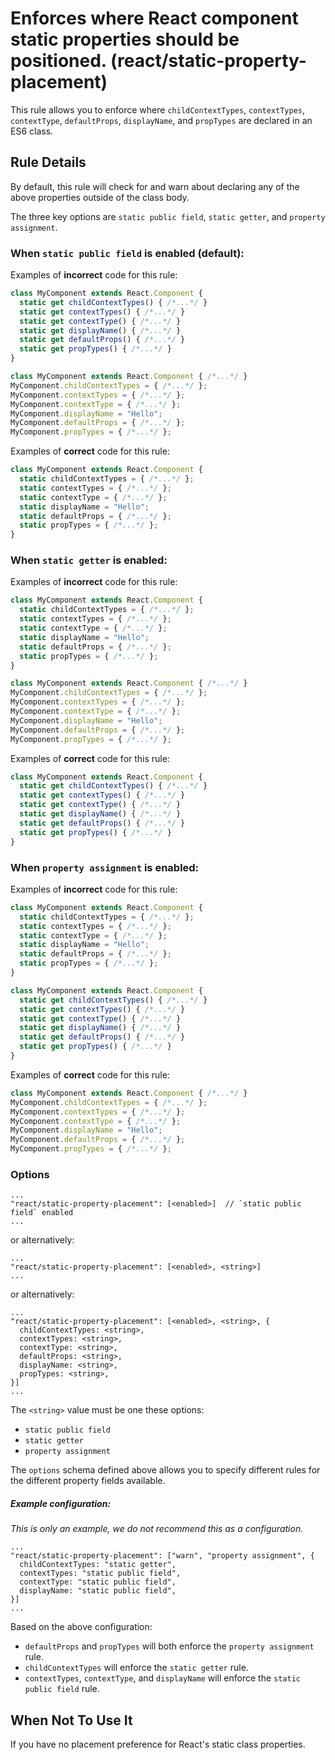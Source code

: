 # Enforces where React component static properties should be positioned. (react/static-property-placement)

This rule allows you to enforce where `childContextTypes`, `contextTypes`, `contextType`, `defaultProps`, `displayName`,
and `propTypes` are declared in an ES6 class.


## Rule Details

By default, this rule will check for and warn about declaring any of the above properties outside of the class body.

The three key options are `static public field`, `static getter`, and `property assignment`.

### When `static public field` is enabled (default):

Examples of **incorrect** code for this rule:

```js
class MyComponent extends React.Component {
  static get childContextTypes() { /*...*/ }
  static get contextTypes() { /*...*/ }
  static get contextType() { /*...*/ }
  static get displayName() { /*...*/ }
  static get defaultProps() { /*...*/ }
  static get propTypes() { /*...*/ }
}
```

```js
class MyComponent extends React.Component { /*...*/ }
MyComponent.childContextTypes = { /*...*/ };
MyComponent.contextTypes = { /*...*/ };
MyComponent.contextType = { /*...*/ };
MyComponent.displayName = "Hello";
MyComponent.defaultProps = { /*...*/ };
MyComponent.propTypes = { /*...*/ };
```

Examples of **correct** code for this rule:

```js
class MyComponent extends React.Component {
  static childContextTypes = { /*...*/ };
  static contextTypes = { /*...*/ };
  static contextType = { /*...*/ };
  static displayName = "Hello";
  static defaultProps = { /*...*/ };
  static propTypes = { /*...*/ };
}
```

### When `static getter` is enabled:

Examples of **incorrect** code for this rule:

```js
class MyComponent extends React.Component {
  static childContextTypes = { /*...*/ };
  static contextTypes = { /*...*/ };
  static contextType = { /*...*/ };
  static displayName = "Hello";
  static defaultProps = { /*...*/ };
  static propTypes = { /*...*/ };
}
```

```js
class MyComponent extends React.Component { /*...*/ }
MyComponent.childContextTypes = { /*...*/ };
MyComponent.contextTypes = { /*...*/ };
MyComponent.contextType = { /*...*/ };
MyComponent.displayName = "Hello";
MyComponent.defaultProps = { /*...*/ };
MyComponent.propTypes = { /*...*/ };
```

Examples of **correct** code for this rule:

```js
class MyComponent extends React.Component {
  static get childContextTypes() { /*...*/ }
  static get contextTypes() { /*...*/ }
  static get contextType() { /*...*/ }
  static get displayName() { /*...*/ }
  static get defaultProps() { /*...*/ }
  static get propTypes() { /*...*/ }
}
```

### When `property assignment` is enabled:

Examples of **incorrect** code for this rule:

```js
class MyComponent extends React.Component {
  static childContextTypes = { /*...*/ };
  static contextTypes = { /*...*/ };
  static contextType = { /*...*/ };
  static displayName = "Hello";
  static defaultProps = { /*...*/ };
  static propTypes = { /*...*/ };
}
```

```js
class MyComponent extends React.Component {
  static get childContextTypes() { /*...*/ }
  static get contextTypes() { /*...*/ }
  static get contextType() { /*...*/ }
  static get displayName() { /*...*/ }
  static get defaultProps() { /*...*/ }
  static get propTypes() { /*...*/ }
}
```

Examples of **correct** code for this rule:

```js
class MyComponent extends React.Component { /*...*/ }
MyComponent.childContextTypes = { /*...*/ };
MyComponent.contextTypes = { /*...*/ };
MyComponent.contextType = { /*...*/ };
MyComponent.displayName = "Hello";
MyComponent.defaultProps = { /*...*/ };
MyComponent.propTypes = { /*...*/ };
```

### Options

```
...
"react/static-property-placement": [<enabled>]  // `static public field` enabled
...
```

or alternatively:

```
...
"react/static-property-placement": [<enabled>, <string>]
...
```

or alternatively:

```
...
"react/static-property-placement": [<enabled>, <string>, {
  childContextTypes: <string>,
  contextTypes: <string>,
  contextType: <string>,
  defaultProps: <string>,
  displayName: <string>,
  propTypes: <string>,
}]
...
```
The `<string>` value must be one these options:
* `static public field`
* `static getter`
* `property assignment`

The `options` schema defined above allows you to specify different rules for the different property fields available.

##### Example configuration:
_This is only an example, we do not recommend this as a configuration._
```
...
"react/static-property-placement": ["warn", "property assignment", {
  childContextTypes: "static getter",
  contextTypes: "static public field",
  contextType: "static public field",
  displayName: "static public field",
}]
...
```

Based on the above configuration:
* `defaultProps` and `propTypes` will both enforce the `property assignment` rule.
* `childContextTypes` will enforce the `static getter` rule.
* `contextTypes`, `contextType`, and `displayName` will  enforce the `static public field` rule.

## When Not To Use It

If you have no placement preference for React's static class properties.

